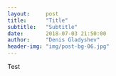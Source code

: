 ```yaml
---
layout:     post
title:      "Title"
subtitle:   "Subtitle"
date:       2018-07-03 21:50:00
author:     "Denis Gladyshev"
header-img: "img/post-bg-06.jpg"
---
```


<p>Test</p>
